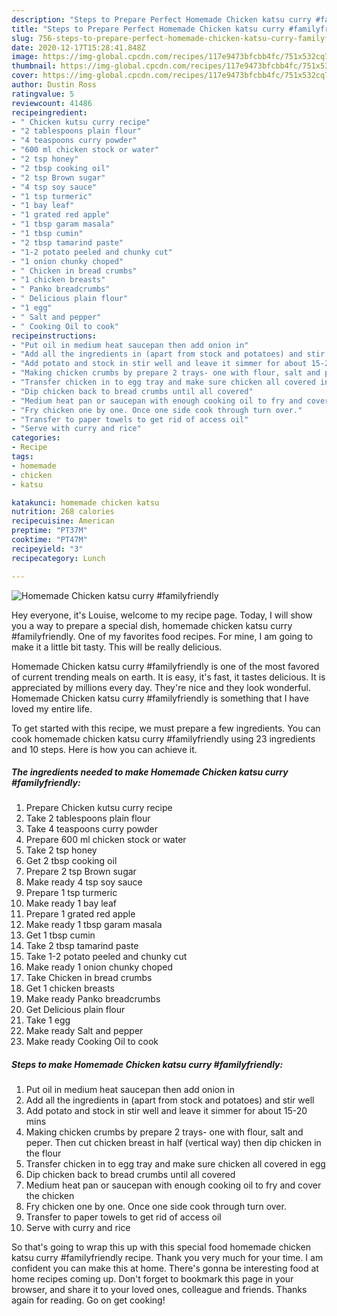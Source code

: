 ```yaml
---
description: "Steps to Prepare Perfect Homemade Chicken katsu curry #familyfriendly"
title: "Steps to Prepare Perfect Homemade Chicken katsu curry #familyfriendly"
slug: 756-steps-to-prepare-perfect-homemade-chicken-katsu-curry-familyfriendly
date: 2020-12-17T15:28:41.848Z
image: https://img-global.cpcdn.com/recipes/117e9473bfcbb4fc/751x532cq70/homemade-chicken-katsu-curry-familyfriendly-recipe-main-photo.jpg
thumbnail: https://img-global.cpcdn.com/recipes/117e9473bfcbb4fc/751x532cq70/homemade-chicken-katsu-curry-familyfriendly-recipe-main-photo.jpg
cover: https://img-global.cpcdn.com/recipes/117e9473bfcbb4fc/751x532cq70/homemade-chicken-katsu-curry-familyfriendly-recipe-main-photo.jpg
author: Dustin Ross
ratingvalue: 5
reviewcount: 41486
recipeingredient:
- " Chicken kutsu curry recipe"
- "2 tablespoons plain flour"
- "4 teaspoons curry powder"
- "600 ml chicken stock or water"
- "2 tsp honey"
- "2 tbsp cooking oil"
- "2 tsp Brown sugar"
- "4 tsp soy sauce"
- "1 tsp turmeric"
- "1 bay leaf"
- "1 grated red apple"
- "1 tbsp garam masala"
- "1 tbsp cumin"
- "2 tbsp tamarind paste"
- "1-2 potato peeled and chunky cut"
- "1 onion chunky choped"
- " Chicken in bread crumbs"
- "1 chicken breasts"
- " Panko breadcrumbs"
- " Delicious plain flour"
- "1 egg"
- " Salt and pepper"
- " Cooking Oil to cook"
recipeinstructions:
- "Put oil in medium heat saucepan then add onion in"
- "Add all the ingredients in (apart from stock and potatoes) and stir well"
- "Add potato and stock in stir well and leave it simmer for about 15-20 mins"
- "Making chicken crumbs by prepare 2 trays- one with flour, salt and peper. Then cut chicken breast in half (vertical way) then dip chicken in the flour"
- "Transfer chicken in to egg tray and make sure chicken all covered in egg"
- "Dip chicken back to bread crumbs until all covered"
- "Medium heat pan or saucepan with enough cooking oil to fry and cover the chicken"
- "Fry chicken one by one. Once one side cook through turn over."
- "Transfer to paper towels to get rid of access oil"
- "Serve with curry and rice"
categories:
- Recipe
tags:
- homemade
- chicken
- katsu

katakunci: homemade chicken katsu 
nutrition: 268 calories
recipecuisine: American
preptime: "PT37M"
cooktime: "PT47M"
recipeyield: "3"
recipecategory: Lunch

---
```



![Homemade Chicken katsu curry #familyfriendly](https://img-global.cpcdn.com/recipes/117e9473bfcbb4fc/751x532cq70/homemade-chicken-katsu-curry-familyfriendly-recipe-main-photo.jpg)

Hey everyone, it's Louise, welcome to my recipe page. Today, I will show you a way to prepare a special dish, homemade chicken katsu curry #familyfriendly. One of my favorites food recipes. For mine, I am going to make it a little bit tasty. This will be really delicious.

Homemade Chicken katsu curry #familyfriendly is one of the most favored of current trending meals on earth. It is easy, it's fast, it tastes delicious. It is appreciated by millions every day. They're nice and they look wonderful. Homemade Chicken katsu curry #familyfriendly is something that I have loved my entire life.




To get started with this recipe, we must prepare a few ingredients. You can cook homemade chicken katsu curry #familyfriendly using 23 ingredients and 10 steps. Here is how you can achieve it.

<!--inarticleads1-->

##### The ingredients needed to make Homemade Chicken katsu curry #familyfriendly:

1. Prepare  Chicken kutsu curry recipe
1. Take 2 tablespoons plain flour
1. Take 4 teaspoons curry powder
1. Prepare 600 ml chicken stock or water
1. Take 2 tsp honey
1. Get 2 tbsp cooking oil
1. Prepare 2 tsp Brown sugar
1. Make ready 4 tsp soy sauce
1. Prepare 1 tsp turmeric
1. Make ready 1 bay leaf
1. Prepare 1 grated red apple
1. Make ready 1 tbsp garam masala
1. Get 1 tbsp cumin
1. Take 2 tbsp tamarind paste
1. Take 1-2 potato peeled and chunky cut
1. Make ready 1 onion chunky choped
1. Take  Chicken in bread crumbs
1. Get 1 chicken breasts
1. Make ready  Panko breadcrumbs
1. Get  Delicious plain flour
1. Take 1 egg
1. Make ready  Salt and pepper
1. Make ready  Cooking Oil to cook




<!--inarticleads2-->

##### Steps to make Homemade Chicken katsu curry #familyfriendly:

1. Put oil in medium heat saucepan then add onion in
1. Add all the ingredients in (apart from stock and potatoes) and stir well
1. Add potato and stock in stir well and leave it simmer for about 15-20 mins
1. Making chicken crumbs by prepare 2 trays- one with flour, salt and peper. Then cut chicken breast in half (vertical way) then dip chicken in the flour
1. Transfer chicken in to egg tray and make sure chicken all covered in egg
1. Dip chicken back to bread crumbs until all covered
1. Medium heat pan or saucepan with enough cooking oil to fry and cover the chicken
1. Fry chicken one by one. Once one side cook through turn over.
1. Transfer to paper towels to get rid of access oil
1. Serve with curry and rice




So that's going to wrap this up with this special food homemade chicken katsu curry #familyfriendly recipe. Thank you very much for your time. I am confident you can make this at home. There's gonna be interesting food at home recipes coming up. Don't forget to bookmark this page in your browser, and share it to your loved ones, colleague and friends. Thanks again for reading. Go on get cooking!

